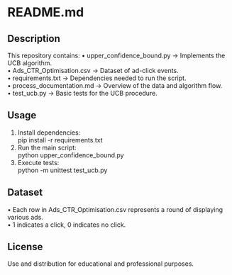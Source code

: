 # README.md
## Description
This repository contains:
• upper_confidence_bound.py → Implements the UCB algorithm.  
• Ads_CTR_Optimisation.csv → Dataset of ad-click events.  
• requirements.txt → Dependencies needed to run the script.  
• process_documentation.md → Overview of the data and algorithm flow.  
• test_ucb.py → Basic tests for the UCB procedure.

## Usage
1. Install dependencies:  
   pip install -r requirements.txt  
2. Run the main script:  
   python upper_confidence_bound.py  
3. Execute tests:  
   python -m unittest test_ucb.py  

## Dataset
• Each row in Ads_CTR_Optimisation.csv represents a round of displaying various ads.  
• 1 indicates a click, 0 indicates no click.

## License
Use and distribution for educational and professional purposes.